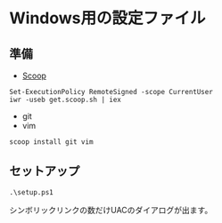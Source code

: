 # Windows用の設定ファイル

## 準備
* [Scoop](https://scoop.sh/)
```
Set-ExecutionPolicy RemoteSigned -scope CurrentUser
iwr -useb get.scoop.sh | iex
```
* git
* vim
```
scoop install git vim
```

## セットアップ
```
.\setup.ps1
```
シンボリックリンクの数だけUACのダイアログが出ます。